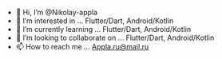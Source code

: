 - 👋 Hi, I’m @Nikolay-appla
- 👀 I’m interested in ... Flutter/Dart, Android/Kotlin
- 🌱 I’m currently learning ... Flutter/Dart, Android/Kotlin
- 💞️ I’m looking to collaborate on ... Flutter/Dart, Android/Kotlin
- 📫 How to reach me ... Appla.ru@mail.ru

 
